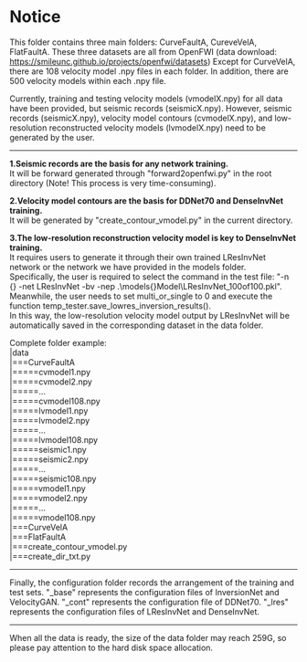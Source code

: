 # Notice
This folder contains three main folders: CurveFaultA, CureveVelA, FlatFaultA.
These three datasets are all from OpenFWI (data download: https://smileunc.github.io/projects/openfwi/datasets)
Except for CurveVelA, there are 108 velocity model .npy files in each folder.
In addition, there are 500 velocity models within each .npy file.

Currently, training and testing velocity models (vmodelX.npy) for all data have been provided, but seismic records (seismicX.npy).
However, seismic records (seismicX.npy), velocity model contours (cvmodelX.npy), and low-resolution reconstructed velocity models (lvmodelX.npy) need to be generated by the user.

---

**1.Seismic records are the basis for any network training.**  
It will be forward generated through "forward2openfwi.py" in the root directory (Note! This process is very time-consuming).

**2.Velocity model contours are the basis for DDNet70 and DenseInvNet training.**  
It will be generated by "create_contour_vmodel.py" in the current directory.

**3.The low-resolution reconstruction velocity model is key to DenseInvNet training.**  
It requires users to generate it through their own trained LResInvNet network or the network we have provided in the models folder.  
Specifically, the user is required to select the command in the test file: "-n {} -net LResInvNet -bv -nep .\models\{}Model\LResInvNet_100of100.pkl".  
Meanwhile, the user needs to set multi_or_single to 0 and execute the function temp_tester.save_lowres_inversion_results().  
In this way, the low-resolution velocity model output by LResInvNet will be automatically saved in the corresponding dataset in the data folder.  

Complete folder example:  
|data  
|===CurveFaultA  
|=====cvmodel1.npy  
|=====cvmodel2.npy  
|=====...  
|=====cvmodel108.npy  
|=====lvmodel1.npy  
|=====lvmodel2.npy  
|=====...  
|=====lvmodel108.npy  
|=====seismic1.npy  
|=====seismic2.npy  
|=====...  
|=====seismic108.npy  
|=====vmodel1.npy  
|=====vmodel2.npy  
|=====...  
|=====vmodel108.npy  
|===CurveVelA  
|===FlatFaultA  
|===create_contour_vmodel.py  
|===create_dir_txt.py  

---

Finally, the configuration folder records the arrangement of the training and test sets.
"_base" represents the configuration files of InversionNet and VelocityGAN.
"_cont" represents the configuration file of DDNet70.
"_lres" represents the configuration files of LResInvNet and DenseInvNet.

---

When all the data is ready, the size of the data folder may reach 259G, so please pay attention to the hard disk space allocation.



